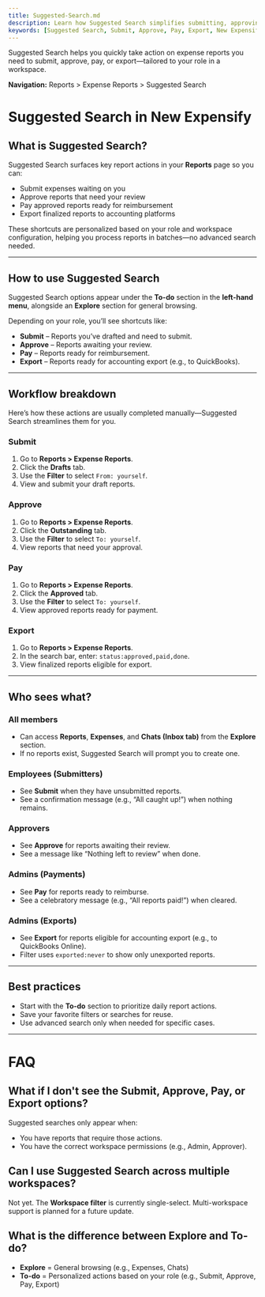 ```yaml
---
title: Suggested-Search.md
description: Learn how Suggested Search simplifies submitting, approving, paying, and exporting expense reports in New Expensify.
keywords: [Suggested Search, Submit, Approve, Pay, Export, New Expensify, To-do, LHN, batch processing, filters, expense report actions]
---
```

<div id="new-expensify" markdown="1">

Suggested Search helps you quickly take action on expense reports you need to submit, approve, pay, or export—tailored to your role in a workspace.

**Navigation:** Reports > Expense Reports > Suggested Search

# Suggested Search in New Expensify

## What is Suggested Search?

Suggested Search surfaces key report actions in your **Reports** page so you can:
- Submit expenses waiting on you
- Approve reports that need your review
- Pay approved reports ready for reimbursement
- Export finalized reports to accounting platforms

These shortcuts are personalized based on your role and workspace configuration, helping you process reports in batches—no advanced search needed.

---

## How to use Suggested Search

Suggested Search options appear under the **To-do** section in the **left-hand menu**, alongside an **Explore** section for general browsing.

Depending on your role, you’ll see shortcuts like:
- **Submit** – Reports you’ve drafted and need to submit.
- **Approve** – Reports awaiting your review.
- **Pay** – Reports ready for reimbursement.
- **Export** – Reports ready for accounting export (e.g., to QuickBooks).

---

## Workflow breakdown

Here’s how these actions are usually completed manually—Suggested Search streamlines them for you.

### Submit

1. Go to **Reports > Expense Reports**.
2. Click the **Drafts** tab.
3. Use the **Filter** to select `From: yourself`.
4. View and submit your draft reports.

### Approve

1. Go to **Reports > Expense Reports**.
2. Click the **Outstanding** tab.
3. Use the **Filter** to select `To: yourself`.
4. View reports that need your approval.

### Pay

1. Go to **Reports > Expense Reports**.
2. Click the **Approved** tab.
3. Use the **Filter** to select `To: yourself`.
4. View approved reports ready for payment.

### Export

1. Go to **Reports > Expense Reports**.
2. In the search bar, enter: `status:approved,paid,done`.
3. View finalized reports eligible for export.

---

## Who sees what?

### All members
- Can access **Reports**, **Expenses**, and **Chats (Inbox tab)** from the **Explore** section.
- If no reports exist, Suggested Search will prompt you to create one.

### Employees (Submitters)
- See **Submit** when they have unsubmitted reports.
- See a confirmation message (e.g., “All caught up!”) when nothing remains.

### Approvers
- See **Approve** for reports awaiting their review.
- See a message like “Nothing left to review” when done.

### Admins (Payments)
- See **Pay** for reports ready to reimburse.
- See a celebratory message (e.g., “All reports paid!”) when cleared.

### Admins (Exports)
- See **Export** for reports eligible for accounting export (e.g., to QuickBooks Online).
- Filter uses `exported:never` to show only unexported reports.

---

## Best practices

- Start with the **To-do** section to prioritize daily report actions.
- Save your favorite filters or searches for reuse.
- Use advanced search only when needed for specific cases.

---

# FAQ

## What if I don't see the Submit, Approve, Pay, or Export options?

Suggested searches only appear when:
- You have reports that require those actions.
- You have the correct workspace permissions (e.g., Admin, Approver).

## Can I use Suggested Search across multiple workspaces?

Not yet. The **Workspace filter** is currently single-select. Multi-workspace support is planned for a future update.

## What is the difference between Explore and To-do?

- **Explore** = General browsing (e.g., Expenses, Chats)
- **To-do** = Personalized actions based on your role (e.g., Submit, Approve, Pay, Export)

</div>
